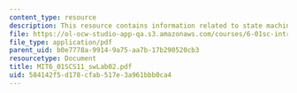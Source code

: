 ```yaml
---
content_type: resource
description: This resource contains information related to state machines.
file: https://ol-ocw-studio-app-qa.s3.amazonaws.com/courses/6-01sc-introduction-to-electrical-engineering-and-computer-science-i-spring-2011/584142f5d178cfab517e3a961bbb0ca4_MIT6_01SCS11_swLab02.pdf
file_type: application/pdf
parent_uid: b0e7778a-9914-9a75-aa7b-17b290520cb3
resourcetype: Document
title: MIT6_01SCS11_swLab02.pdf
uid: 584142f5-d178-cfab-517e-3a961bbb0ca4
---
```

